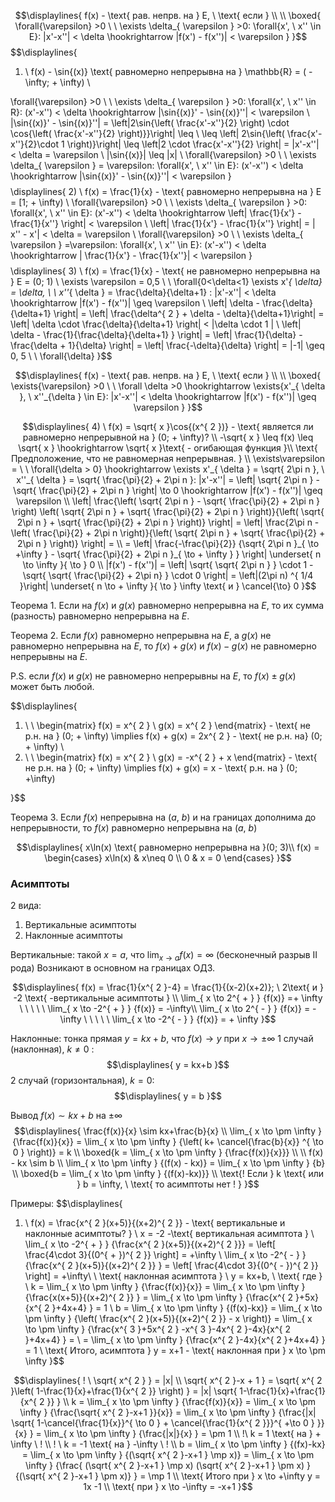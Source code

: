 $$\displaylines{
f(x) - \text{ рав. непрв. на } E, \  \text{ если } \\ \\ \boxed{
\forall{\varepsilon} >0 \ \  \exists \delta_{ \varepsilon } >0: \forall{x', \ x'' \in E}: |x'-x''| < \delta \hookrightarrow |f(x') - f(x'')| < \varepsilon
}
}$$
$$\displaylines{
1) \ f(x) - \sin{(x)} \text{ равномерно непрерывна на  } \mathbb{R} = ( -\infty; + \infty) \\

\forall{\varepsilon} >0 \ \  \exists \delta_{ \varepsilon } >0: \forall{x', \ x'' \in R}: (x'-x'') < \delta \hookrightarrow |\sin{(x)}' - \sin{(x)}''| < \varepsilon \\
|\sin{(x)}' - \sin{(x)}''| = \left|2\sin{\left( \frac{x'-x''}{2} \right) \cdot  \cos{\left( \frac{x'-x''}{2}  \right)}}\right| \leq \\
\leq \left| 2\sin{\left( \frac{x'-x''}{2}\cdot 1  \right)}\right| \leq  \left|2 \cdot \frac{x'-x''}{2}  \right| = |x'-x''| < \delta = \varepsilon \\
|\sin{(x)}| \leq |x| \\
\forall{\varepsilon} >0 \ \  \exists \delta_{ \varepsilon } = \varepsilon: \forall{x', \ x'' \in E}: (x'-x'') < \delta \hookrightarrow |\sin{(x)}' - \sin{(x)}''| < \varepsilon
}$$
$$\displaylines{
2) \ f(x) = \frac{1}{x} - \text{ равномерно непрерывна на  } E = [1; + \infty) \\
\forall{\varepsilon} >0 \ \  \exists \delta_{ \varepsilon } >0: \forall{x', \ x'' \in E}: (x'-x'') < \delta \hookrightarrow \left| \frac{1}{x'} - \frac{1}{x''} \right| < \varepsilon \\
\left| \frac{1}{x'} - \frac{1}{x''} \right| = | x'' - x'| < \delta  = \varepsilon \\
\forall{\varepsilon} >0 \ \  \exists \delta_{ \varepsilon } =\varepsilon: \forall{x', \ x'' \in E}: (x'-x'') < \delta \hookrightarrow | \frac{1}{x'} - \frac{1}{x''}| < \varepsilon
}$$
$$\displaylines{
3) \ f(x) = \frac{1}{x} - \text{ не равномерно непрерывна на  } E = (0; 1) \\
\exists \varepsilon = 0,5 \ \ \forall{0<\delta<1} \exists x'_{ \delta} = \delta, \  \ x''_{ \delta } = \frac{\delta}{\delta+1} : |x'-x''| < \delta \hookrightarrow |f(x') - f(x'')| \geq \varepsilon \\
\left| \delta - \frac{\delta}{\delta+1} \right| = \left| \frac{\delta^{ 2 } + \delta - \delta}{\delta+1}\right| = \left| \delta \cdot  \frac{\delta}{\delta+1} \right| < |\delta \cdot 1 | \\
\left| \delta - \frac{1}{\frac{\delta}{\delta+1} } \right| = \left| \frac{1}{\delta} - \frac{\delta + 1}{\delta} \right| = \left| \frac{-\delta}{\delta}  \right| = |-1| \geq 0, 5  \ \ \forall{\delta} 
}$$

$$\displaylines{
f(x) - \text{ рав. непрв. на } E, \  \text{ если } \\ \\ \boxed{
\exists{\varepsilon} >0 \ \  \forall \delta >0 \hookrightarrow \exists{x'_{ \delta }, \ x''_{\delta } \in E}: |x'-x''| < \delta \hookrightarrow |f(x') - f(x'')| \geq \varepsilon
}
}$$

$$\displaylines{
4) \ f(x) = \sqrt{ x }\cos{(x^{ 2 })} - \text{ является ли равномерно непрерывной на } (0; + \infty)? \\
-\sqrt{ x } \leq f(x) \leq \sqrt{ x }  \hookrightarrow \sqrt{ x }\text{ -  огибающая функция }\\
\text{ Предположение, что не равномерная непрерывная. } \\
\exists\varepsilon =  \ \ \forall{\delta > 0} \hookrightarrow \exists x'_{ \delta } = \sqrt{ 2\pi n }, \ x''_{ \delta } = \sqrt{ \frac{\pi}{2} + 2\pi n }: |x'-x''| = \left| \sqrt{ 2\pi n } - \sqrt{ \frac{\pi}{2} + 2\pi n } \right| \to  0 \hookrightarrow |f(x') - f(x'')| \geq \varepsilon \\
\left| \frac{\left( \sqrt{ 2\pi n } - \sqrt{ \frac{\pi}{2} + 2\pi n } \right) \left( \sqrt{ 2\pi n } + \sqrt{ \frac{\pi}{2} + 2\pi n } \right)}{\left( \sqrt{ 2\pi n } + \sqrt{ \frac{\pi}{2} + 2\pi n } \right)}  \right| = \left| \frac{2\pi n - \left( \frac{\pi}{2} + 2\pi n \right)}{\left( \sqrt{ 2\pi n } + \sqrt{ \frac{\pi}{2} + 2\pi n } \right)}  \right|  = \\
= \left| \frac{-\frac{\pi}{2}} {\sqrt{ 2\pi n }_{ \to +\infty } - \sqrt{ \frac{\pi}{2} + 2\pi n }_{ \to  + \infty } } \right| \underset{ n \to  \infty }{ \to  }  0  \\
|f(x') - f(x'')| = \left| \sqrt{ \sqrt{ 2\pi n }  } \cdot  1 - \sqrt{ \sqrt{ \frac{\pi}{2} + 2\pi  n} } \cdot  0 \right| = \left|(2\pi n) ^{ 1/4 }\right| \underset{ n \to  + \infty }{ \to  }  \infty \text{ и } \cancel{\to} 0
}$$

Теорема 1. Если на ${f(x)}$ и ${g(x)}$ равномерно непрерывна на ${E}$, то их сумма (разность) равномерно непрерывна на ${E}$.

Теорема 2. Если ${f(x)}$ равномерно непрерывна на ${E}$, а ${g(x)}$ не равномерно непрерывна на ${E}$, то ${f(x) + g(x)}$ и ${f(x)-g(x)}$ не равномерно непрерывны на ${E}$.

P.S. если ${f(x) }$ и ${g(x)}$ не равномерно непрерывны на ${E}$, то ${f(x) \pm g(x)}$ может быть любой.

$$\displaylines{
1)  \ \ \begin{matrix}
f(x) = x^{ 2 }  \\
g(x) = x^{ 2 } 
\end{matrix} - \text{ не р.н. на } (0; + \infty) \implies  f(x) + g(x) = 2x^{ 2 } - \text{ не р.н. на} (0; + \infty) \\
2) \ \  \begin{matrix}
f(x) = x^{ 2 }  \\
g(x) = -x^{ 2 } + x 
\end{matrix} - \text{ не р.н. на  } (0; + \infty) \implies f(x) + g(x) = x - \text{ р.н. на  } (0; +\infty)

}$$

Теорема 3. Если ${f(x)}$ непрерывна на ${(a, \ b)}$ и на границах дополнима до непрерывности, то ${f(x)}$ равномерно непрерывна на ${(a, \ b)}$

$$\displaylines{
x\ln(x) \text{ равномерно непрерывна на }(0; 3)\\
f(x) = \begin{cases}
x\ln(x)  & x\neq 0 \\
0  & x = 0
\end{cases}
}$$

### Асимптоты

2 вида: 
1. Вертикальные асимптоты
2. Наклонные асимптоты

Вертикальные: такой ${x = a}$, что ${\lim_{ x \to a } {f(x)} = \infty}$ (бесконечный разрыв II рода)
Возникают в основном на границах ОДЗ.

$$\displaylines{
f(x) = \frac{1}{x^{ 2 }-4} = \frac{1}{(x-2)(x+2)};  \ 2\text{ и } -2 \text{ -вертикальные асимптоты } \\
\lim_{ x \to 2^{ + } } {f(x)} =+ \infty \ \ \ \ \ \lim_{ x \to -2^{ + } } {f(x)} = -\infty\\
\lim_{ x \to 2^{ - } } {f(x)} = -\infty \ \ \ \ \ \lim_{ x \to -2^{ - } } {f(x)} =  + \infty
}$$

Наклонные: тонка прямая ${y = kx+b}$, что ${f(x) \to y}$ при ${x\to \pm\infty}$
1 случай (наклонная), ${k\neq0}$ :
$$\displaylines{
y = kx+b
}$$
2 случай (горизонтальная), ${k = 0}$: 
$$\displaylines{
y = b
}$$

Вывод ${f(x) \sim kx+b }$ на ${\pm\infty}$ 
$$\displaylines{
\frac{f(x)}{x} \sim  kx+\frac{b}{x} \\
\lim_{ x \to \pm  \infty } {\frac{f(x)}{x}} = \lim_{ x \to \pm \infty } {\left( k+ \cancel{\frac{b}{x}} ^{ \to  0 } \right)} = k \\
\boxed{k = \lim_{ x \to \pm  \infty } {\frac{f(x)}{x}}} \\ \\
f(x) - kx \sim b \\
\lim_{ x \to \pm \infty } {(f(x) - kx)} = \lim_{ x \to \pm  \infty } {b} \\
\boxed{b = \lim_{ x \to \pm \infty } {(f(x)-kx)}} \\
\text{! Если } k \text{ или } b = \infty, \ \text{ то асимптоты нет ! }
}$$

Примеры:
$$\displaylines{
1) \ f(x) = \frac{x^{ 2 }(x+5)}{(x+2)^{ 2 }} - \text{ вертикальные и наклонные асимптоты? } \\
x = -2 -\text{ вертикальная асимптота } \\
\lim_{ x \to -2^{ + } } {\frac{x^{ 2 }(x+5)}{(x+2)^{ 2 }}} = \left[ \frac{4\cdot 3}{(0^{ + })^{ 2 }} \right]  = +\infty \\
\lim_{ x \to -2^{ - } } {\frac{x^{ 2 }(x+5)}{(x+2)^{ 2 }} } = \left[ \frac{4\cdot 3}{(0^{ - })^{ 2 }}  \right] = +\infty\\
\\
\text{ наклонная асимптота } \\
y = kx+b, \  \text{ где } \\
k = \lim_{ x \to \pm  \infty } {\frac{f(x)}{x}} = \lim_{ x \to \pm \infty } {\frac{x(x+5)}{(x+2)^{ 2 }} } = \lim_{ x \to \pm \infty } {\frac{x^{ 2 }+5x}{x^{ 2 }+4x+4} } = 1 \\
b = \lim_{ x \to \pm \infty } {(f(x)-kx)} = \lim_{ x \to \pm \infty } {\left( \frac{x^{ 2 }(x+5)}{(x+2)^{ 2 }} - x  \right)} = \lim_{ x \to \pm  \infty } {\frac{x^{ 3 }+5x^{ 2 } -x^{ 3 }-4x^{ 2 }-4x}{x^{ 2 }+4x+4} } = \\
= \lim_{ x \to \pm \infty } {\frac{x^{ 2 }-4x}{x^{ 2 }+4x+4} } = 1 \\
\text{ Итого, асимптота } y = x+1 - \text{ наклонная при } x \to  \pm  \infty
}$$

$$\displaylines{
! \ \sqrt{ x^{ 2 } } = |x| \\
\sqrt{ x^{ 2 }-x + 1 } = \sqrt{ x^{ 2 }\left( 1-\frac{1}{x}+\frac{1}{x^{ 2 }} \right) } = |x| \sqrt{ 1-\frac{1}{x}+\frac{1}{x^{ 2 }} } \\
k = \lim_{ x \to \pm \infty } {\frac{f(x)}{x}} = \lim_{ x \to \pm \infty } {\frac{\sqrt{ x^{ 2 }-x+1 }}{x}} = \lim_{ x \to \pm \infty } {\frac{|x| \sqrt{ 1-\cancel{\frac{1}{x}}^{  \to  0 } + \cancel{\frac{1}{x^{ 2 }}}^{  +\to  0 } }}{x} } = \lim_{ x \to \pm \infty } {\frac{|x|}{x} } = \pm 1 \\
!\ k = 1 \text{ на } + \infty \ ! \\
! \ k = -1 \text{ на } -\infty \ ! \\
b = \lim_{ x \to \pm \infty } {(fx)-kx} = \lim_{ x \to \pm \infty } {(\sqrt{ x^{ 2 }-x+1 } \mp  x)}
= \lim_{ x \to \pm \infty } {\frac{ (\sqrt{ x^{ 2 }-x+1 } \mp  x) (\sqrt{ x^{ 2 }-x+1 } \pm   x) }{(\sqrt{ x^{ 2 }-x+1 } \pm   x)} } = \mp 1 \\
\text{ Итого при  } x \to  +\infty y = 1x -1 \\
\text{ при } x \to  -\infty = -x+1
}$$

